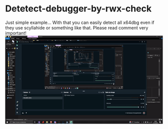 # Detetect-debugger-by-rwx-check
Just simple example...
With that you can easily detect all x64dbg even if they use scyllahide or something like that.
Please read comment very important! 
![Demo](2024-12-2723-28-32-ezgif.com-video-to-gif-converter.gif)
